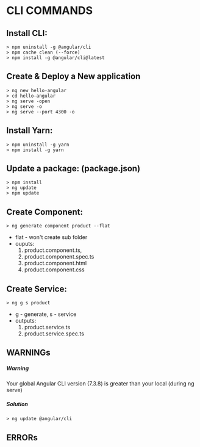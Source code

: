 
# CLI COMMANDS
## Install CLI:
```
> npm uninstall -g @angular/cli
> npm cache clean (--force)
> npm install -g @angular/cli@latest
```

## Create & Deploy a New application
```
> ng new hello-angular
> cd hello-angular
> ng serve -open
> ng serve -o
> ng serve --port 4300 -o
```

## Install Yarn:
```
> npm uninstall -g yarn
> npm install -g yarn
```

## Update a package: (package.json)
```
> npm install
> ng update
> npm update
```

## Create Component:
```
> ng generate component product --flat
```
* flat - won't create sub folder
* ouputs: 
	1. product.component.ts, 
	2. product.component.spec.ts
	3. product.component.html
	4. product.component.css

## Create Service:
```
> ng g s product
```
+ g - generate, s - service
+ outputs:
	1. product.service.ts
	2. product.service.spec.ts


## WARNINGs
##### Warning
Your global Angular CLI version (7.3.8) is greater than your local (during ng serve) <br>
##### Solution
```
> ng update @angular/cli
```

## ERRORs
